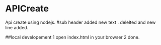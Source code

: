# APICreate
Api create using nodejs.
#sub header
added new text
. delelted and new line added.


##local developement
1 open  index.html in your browser
2 done.